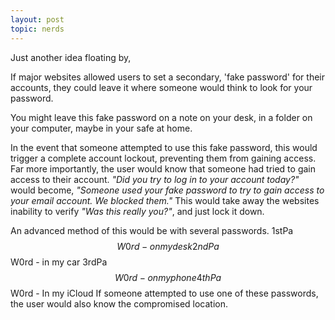 ```yaml
---
layout: post
topic: nerds
---
```


Just another idea floating by,

If major websites allowed users to set a secondary, 'fake password'
for their accounts, they could leave it where someone would think to look
for your password.

You might leave this fake password on a note on your desk, in a folder
on your computer, maybe in your safe at home.

In the event that someone attempted to use this fake password, this
would trigger a complete account lockout, preventing them from gaining
access. Far more importantly, the user would know that someone had
tried to gain access to their account. _"Did you try to log in to your account today?"_ would become, _"Someone used your fake password to try to
gain access to your email account. We blocked them."_ This would take away
the websites inability to verify _"Was this really you?"_, and just lock it down.

An advanced method of this would be with several passwords.
1stPa$$W0rd - on my desk
2ndPa$$W0rd - in my car
3rdPa$$W0rd - on my phone
4thPa$$W0rd - In my iCloud
If someone attempted to use one of these passwords, the user would also
know the compromised location.
